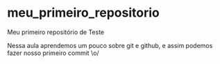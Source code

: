 # meu_primeiro_repositorio
Meu primeiro repositório de Teste

Nessa aula aprendemos um pouco sobre git e github, e assim podemos fazer nosso primeiro commit \o/    